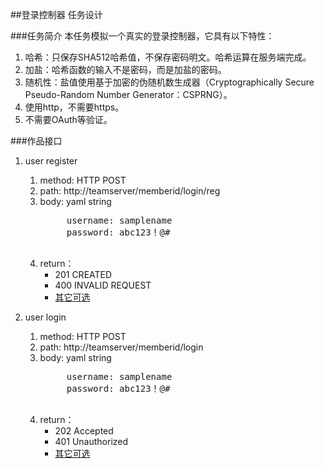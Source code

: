 ##登录控制器
任务设计

###任务简介
本任务模拟一个真实的登录控制器，它具有以下特性：

1. 哈希：只保存SHA512哈希值，不保存密码明文。哈希运算在服务端完成。
2. 加盐：哈希函数的输入不是密码，而是加盐的密码。
3. 随机性：盐值使用基于加密的伪随机数生成器（Cryptographically Secure Pseudo-Random Number Generator：CSPRNG）。
4. 使用http，不需要https。
5. 不需要OAuth等验证。


###作品接口
1. user register
	1. method: HTTP POST
	2. path: http://teamserver/memberid/login/reg
	3. body: yaml string
		<pre>
			username: samplename
			password: abc123！@#
		</pre>
	4. return：
		* 201 CREATED
		* 400 INVALID REQUEST
		* [其它可选](http://www.w3.org/Protocols/rfc2616/rfc2616-sec10.html) 
	
2. user login
	1. method: HTTP POST
	2. path: http://teamserver/memberid/login
	3. body: yaml string
		<pre>
			username: samplename
			password: abc123！@#
		</pre>
	4. return：
		* 202 Accepted
		* 401 Unauthorized
		* [其它可选](http://www.w3.org/Protocols/rfc2616/rfc2616-sec10.html) 

